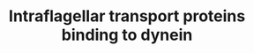 ---
annotations:
- id: PW:0000904
  parent: signaling pathway
  type: Pathway Ontology
  value: ciliary neurotrophic factor signaling pathway
- id: PW:0000103
  parent: regulatory pathway
  type: Pathway Ontology
  value: transport pathway
- id: CL:0000540
  parent: animal cell
  type: Cell Type Ontology
  value: neuron
authors:
- Fehrhart
description: Intraflagellar transport proteins (IFT) binding to dynein 1 and dynein
  2
last-edited: 2019-02-21
ndex: 875247dc-8b6b-11eb-9e72-0ac135e8bacf
organisms:
- Homo sapiens
redirect_from:
- /index.php/Pathway:WP4532
- /instance/WP4532
revision: null
schema-jsonld:
- '@context': https://schema.org/
  '@id': https://wikipathways.github.io/pathways/WP4532.html
  '@type': Dataset
  creator:
    '@type': Organization
    name: WikiPathways
  description: Intraflagellar transport proteins (IFT) binding to dynein 1 and dynein
    2
  keywords:
  - DYNC1H1
  - DYNC1I1
  - DYNC1I2
  - DYNC1LI1
  - DYNC1LI2
  - DYNC2H1
  - DYNC2LI1
  - DYNLL1
  - DYNLL2
  - DYNLRB1
  - DYNLRB2
  - DYNLT1
  - DYNLT3
  - HSPB11
  - IFT122
  - IFT140
  - IFT22
  - IFT27
  - IFT43
  - IFT46
  - IFT80
  - IFT81
  - TCTEX1D2
  - WDR19
  - WDR34
  - WDR35
  - WDR60
  license: CC0
  name: Intraflagellar transport proteins binding to dynein
seo: CreativeWork
title: Intraflagellar transport proteins binding to dynein
wpid: WP4532
---